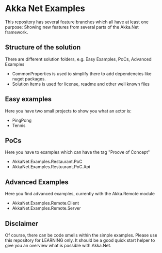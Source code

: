 # Akka Net Examples
This repository has several feature branches which all have at least one purpose: 
Showing new features from several parts of the Akka.Net framework.

## Structure of the solution
There are different solution folders, e.g. Easy Examples, PoCs, Advanced Examples
- CommonProperties is used to simplify there to add dependencies like nuget packages.
- Solution Items is used for license, readme and other well known files

## Easy examples
Here you have two small projects to show you what an actor is:
- PingPong
- Tennis

## PoCs
Here you have to examples which can have the tag "Proove of Concept"
- AkkaNet.Examples.Restaurant.PoC
- AkkaNet.Examples.Restuurant.PoC.Api

## Advanced Examples
Here you find advanced examples, currently with the Akka.Remote module
- AkkaNet.Examples.Remote.Client
- AkkaNet.Examples.Remote.Server

## Disclaimer
Of course, there can be code smells within the simple examples. 
Please use this repository for LEARNING only.
It should be a good quick start helper to give you an overview what is possible with Akka.Net.
